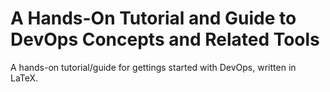 # A Hands-On Tutorial and Guide to DevOps Concepts and Related Tools
A hands-on tutorial/guide for gettings started with DevOps, written in LaTeX.
